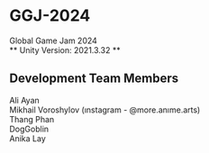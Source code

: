 # GGJ-2024
Global Game Jam 2024 <br />
** Unity Version: 2021.3.32 **
## Development Team Members

Ali Ayan <br />
Mikhail Voroshylov (ınstagram - @more.anıme.arts) <br />
Thang Phan <br />
DogGoblin <br />
Anika Lay <br />
